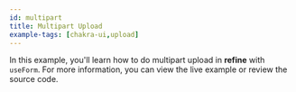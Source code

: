 ```yaml
---
id: multipart
title: Multipart Upload
example-tags: [chakra-ui,upload]
---
```


In this example, you'll learn how to do multipart upload in **refine** with `useForm`. For more information, you can view the live example or review the source code.

<StackblitzExample path="upload-chakra-ui-multipart" />

